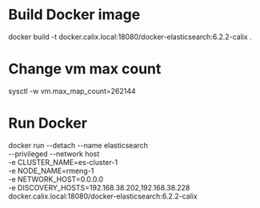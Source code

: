 # Build Docker image
docker build -t docker.calix.local:18080/docker-elasticsearch:6.2.2-calix .

# Change vm max count
sysctl -w vm.max_map_count=262144

# Run Docker
docker run --detach --name elasticsearch \
    --privileged --network host \
	-e CLUSTER_NAME=es-cluster-1 \
	-e NODE_NAME=rmeng-1 \
	-e NETWORK_HOST=0.0.0.0 \
	-e DISCOVERY_HOSTS=192.168.38.202,192.168.38.228 \
	docker.calix.local:18080/docker-elasticsearch:6.2.2-calix

